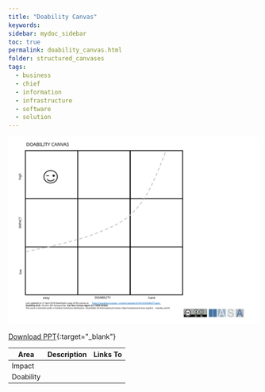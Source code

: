 ```yaml
---
title: "Doability Canvas"
keywords: 
sidebar: mydoc_sidebar
toc: true
permalink: doability_canvas.html
folder: structured_canvases
tags: 
  - business
  - chief
  - information
  - infrastructure
  - software
  - solution
---
```


![image001](media/doability_canvas001.svg)

[Download PPT](media/ppt/doability_canvas.ppt){:target="_blank"}

| Area | Description | Links To |
| --- | --- | --- |
| Impact |   |   |
| Doability |   |   |